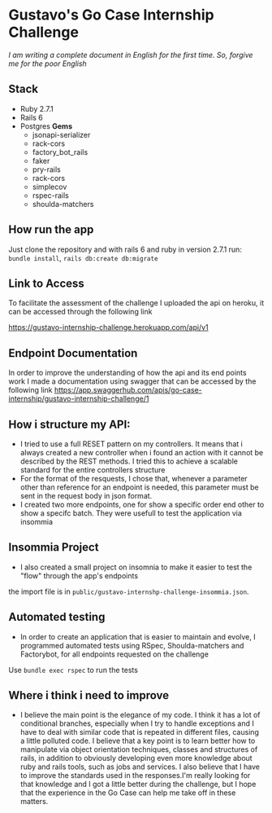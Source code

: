 # Gustavo's Go Case Internship Challenge
*I am writing a complete document in English for the first time. So, forgive me for the poor English*
## Stack
  - Ruby 2.7.1
  - Rails 6
  - Postgres
**Gems**
    -    jsonapi-serializer
    -    rack-cors
    -    factory_bot_rails
    -    faker
    -    pry-rails
    -    rack-cors
    -    simplecov
    -    rspec-rails
    -    shoulda-matchers

## How run the app
Just clone the repository and with rails 6 and ruby in version 2.7.1 run:
`bundle install`, 
`rails db:create db:migrate`
## Link to Access
To facilitate the assessment of the challenge I uploaded the api on heroku, it can be accessed through the following link

<https://gustavo-internship-challenge.herokuapp.com/api/v1>
## Endpoint Documentation
In order to improve the understanding of how the api and its end points work I made a documentation using swagger that can be accessed by the following link
<https://app.swaggerhub.com/apis/go-case-internship/gustavo-internship-challenge/1>
## How i structure my API:
  - I tried to use a full RESET pattern on my controllers. It means that i always created a new controller when i found an action with it cannot be described by the REST methods. I tried this to achieve a scalable standard for the entire controllers structure
  - For the format of the resquests, I chose that, whenever a parameter other than reference for an endpoint is needed, this parameter must be sent in the request body in json format.
  - I created two more endpoints, one for show a specific order end other to show a specifc batch. They were usefull to test the application via insommia
 
## Insommia Project
- I also created a small project on insomnia to make it easier to test the "flow" through the app's endpoints

the import file is in `public/gustavo-internshp-challenge-insommia.json`.
## Automated testing
- In order to create an application that is easier to maintain and evolve, I programmed automated tests using RSpec, Shoulda-matchers and Factorybot, for all endpoints requested on the challenge

Use  `bundle exec rspec` to run the tests

## Where i think i need to improve
- I believe the main point is the elegance of my code. I think it has a lot of conditional branches, especially when I try to handle exceptions and I have to deal with similar code that is repeated in different files, causing a little polluted code. I believe that a key point is to learn better how to manipulate via object orientation techniques, classes and structures of rails, in addition to obviously developing even more knowledge about ruby ​​and rails tools, such as jobs and services. I also believe that I have to improve the standards used in the responses.I'm really looking for that knowledge and I got a little better during the challenge, but I hope that the experience in the Go Case can help me take off in these matters.